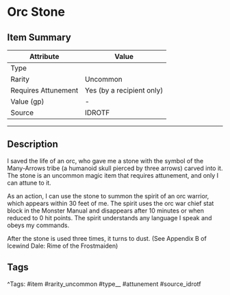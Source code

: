 # Orc Stone

## Item Summary

| Attribute            | Value                        |
|----------------------|------------------------------|
| Type                 |   |
| Rarity               | Uncommon             |
| Requires Attunement  | Yes (by a recipient only)                |
| Value (gp)           | -    |
| Source               | IDROTF |

---

## Description

I saved the life of an orc, who gave me a stone with the symbol of the Many-Arrows tribe (a humanoid skull pierced by three arrows) carved into it. The stone is an uncommon magic item that requires attunement, and only I can attune to it.

As an action, I can use the stone to summon the spirit of an orc warrior, which appears within 30 feet of me. The spirit uses the orc war chief stat block in the Monster Manual and disappears after 10 minutes or when reduced to 0 hit points. The spirit understands any language I speak and obeys my commands.

After the stone is used three times, it turns to dust. (See Appendix B of Icewind Dale: Rime of the Frostmaiden)

## Tags

^Tags: #item #rarity_uncommon #type__ #attunement #source_idrotf